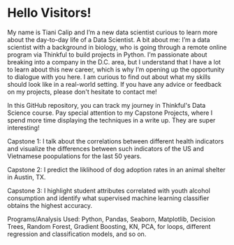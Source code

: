 # Hello Visitors!
My name is Tiani Calip  and I’m a new data scientist curious to learn more about the day-to-day life of a Data Scientist.
A bit about me: I’m a data scientist with a background in biology, who is going through a remote online program via Thinkful to build projects in Python. I’m passionate about breaking into a company in the D.C. area, but I understand that I have a lot to learn about this new career, which is why I’m opening up the opportunity to dialogue with you here.
I am curious to find out about what my skills should look like in a real-world setting. If you have any advice or feedback on my projects, please don't hesitate to contact me!

In this GitHub repository, you can track my journey in Thinkful's Data Science course. Pay special attention to my Capstone Projects, where I spend more time displaying the techniques in a write up. They are super interesting!

Capstone 1: I talk about the correlations between different health indicators and visualize the differences between such indicators of the US and Vietnamese poopulations for the last 50 years.

Capstone 2: I predict the liklihood of dog adoption rates in an animal shelter in Austin, TX.

Capstone 3: I highlight student attributes correlated with youth alcohol consumption and identify what supervised machine learning classifier obtains the highest accuracy.

Programs/Analysis Used: Python, Pandas, Seaborn, Matplotlib, Decision Trees, Random Forest, Gradient Boosting, KN, PCA, for loops, different regression and classification models, and so on.
